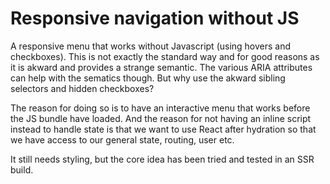 # Responsive navigation without JS

A responsive menu that works without Javascript (using hovers and checkboxes). 
This is not exactly the standard way and for good reasons as it is akward and provides a strange semantic. 
The various ARIA attributes can help with the sematics though. But why use the akward sibling selectors and hidden checkboxes?

The reason for doing so is to have an interactive menu that works before the JS bundle have loaded. 
And the reason for not having an inline script instead to handle state is that we want to use React after hydration so that we have access to our general state, routing, user etc.

It still needs styling, but the core idea has been tried and tested in an SSR build.
